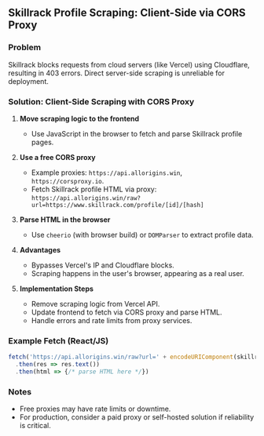 ## Skillrack Profile Scraping: Client-Side via CORS Proxy

### Problem
Skillrack blocks requests from cloud servers (like Vercel) using Cloudflare, resulting in 403 errors. Direct server-side scraping is unreliable for deployment.

### Solution: Client-Side Scraping with CORS Proxy
1. **Move scraping logic to the frontend**
	- Use JavaScript in the browser to fetch and parse Skillrack profile pages.

2. **Use a free CORS proxy**
	- Example proxies: `https://api.allorigins.win`, `https://corsproxy.io`.
	- Fetch Skillrack profile HTML via proxy:
	  `https://api.allorigins.win/raw?url=https://www.skillrack.com/profile/[id]/[hash]`

3. **Parse HTML in the browser**
	- Use `cheerio` (with browser build) or `DOMParser` to extract profile data.

4. **Advantages**
	- Bypasses Vercel's IP and Cloudflare blocks.
	- Scraping happens in the user's browser, appearing as a real user.

5. **Implementation Steps**
	- Remove scraping logic from Vercel API.
	- Update frontend to fetch via CORS proxy and parse HTML.
	- Handle errors and rate limits from proxy services.

### Example Fetch (React/JS)
```js
fetch('https://api.allorigins.win/raw?url=' + encodeURIComponent(skillrackUrl))
  .then(res => res.text())
  .then(html => {/* parse HTML here */})
```

### Notes
- Free proxies may have rate limits or downtime.
- For production, consider a paid proxy or self-hosted solution if reliability is critical.
